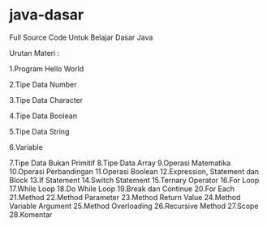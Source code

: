 # java-dasar
Full Source Code Untuk Belajar Dasar Java

Urutan Materi  :

1.Program Hello World

2.Tipe Data Number

3.Tipe Data Character

4.Tipe Data Boolean

5.Tipe Data String

6.Variable

7.Tipe Data Bukan Primitif
8.Tipe Data Array
9.Operasi Matematika
10.Operasi Perbandingan
11.Operasi Boolean
12.Expression, Statement dan Block
13.If Statement
14.Switch Statement
15.Ternary Operator
16.For Loop
17.While Loop
18.Do While Loop
19.Break dan Continue
20.For Each
21.Method
22.Method Parameter
23.Method Return Value
24.Method Variable Argument
25.Method Overloading
26.Recursive Method
27.Scope
28.Komentar
